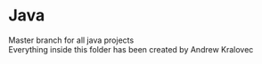 # Java
Master branch for all java projects </br>
Everything inside this folder has been created by Andrew Kralovec 
